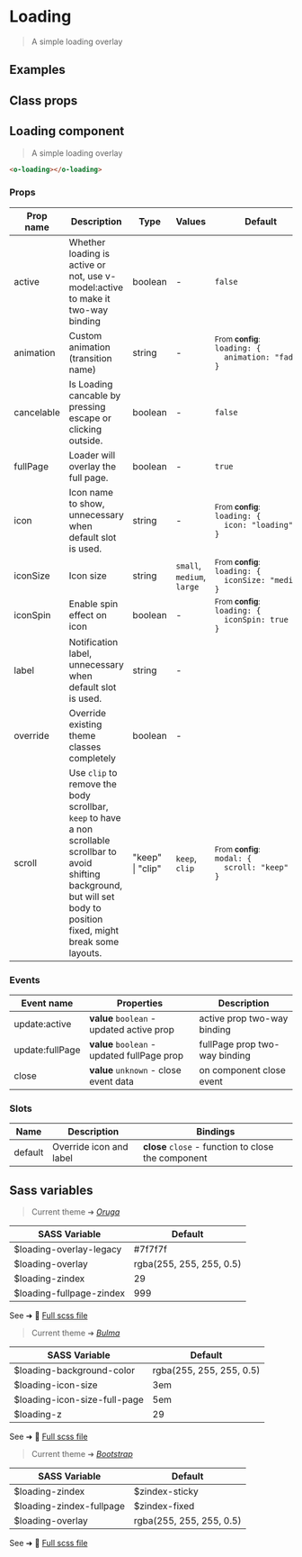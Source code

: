 # Loading

<div class="vp-doc">

> A simple loading overlay

</div>

<div class="vp-example">

## Examples

<example-loading />

</div>
<div class="vp-example">

## Class props

<inspector-loading-viewer />

</div>

<div class="vp-doc">

## Loading component

> A simple loading overlay

```html
<o-loading></o-loading>
```

### Props

| Prop name  | Description                                                                                                                                                                         | Type             | Values                     | Default                                                                                                                                              |
| ---------- | ----------------------------------------------------------------------------------------------------------------------------------------------------------------------------------- | ---------------- | -------------------------- | ---------------------------------------------------------------------------------------------------------------------------------------------------- |
| active     | Whether loading is active or not, use v-model:active to make it two-way binding                                                                                                     | boolean          | -                          | <code style='white-space: nowrap; padding: 0;'>false</code>                                                                                          |
| animation  | Custom animation (transition name)                                                                                                                                                  | string           | -                          | <div><small>From <b>config</b>:</small></div><code style='white-space: nowrap; padding: 0;'>loading: {<br>&nbsp;&nbsp;animation: "fade"<br>}</code>  |
| cancelable | Is Loading cancable by pressing escape or clicking outside.                                                                                                                         | boolean          | -                          | <code style='white-space: nowrap; padding: 0;'>false</code>                                                                                          |
| fullPage   | Loader will overlay the full page.                                                                                                                                                  | boolean          | -                          | <code style='white-space: nowrap; padding: 0;'>true</code>                                                                                           |
| icon       | Icon name to show, unnecessary when default slot is used.                                                                                                                           | string           | -                          | <div><small>From <b>config</b>:</small></div><code style='white-space: nowrap; padding: 0;'>loading: {<br>&nbsp;&nbsp;icon: "loading"<br>}</code>    |
| iconSize   | Icon size                                                                                                                                                                           | string           | `small`, `medium`, `large` | <div><small>From <b>config</b>:</small></div><code style='white-space: nowrap; padding: 0;'>loading: {<br>&nbsp;&nbsp;iconSize: "medium"<br>}</code> |
| iconSpin   | Enable spin effect on icon                                                                                                                                                          | boolean          | -                          | <div><small>From <b>config</b>:</small></div><code style='white-space: nowrap; padding: 0;'>loading: {<br>&nbsp;&nbsp;iconSpin: true<br>}</code>     |
| label      | Notification label, unnecessary when default slot is used.                                                                                                                          | string           | -                          |                                                                                                                                                      |
| override   | Override existing theme classes completely                                                                                                                                          | boolean          | -                          |                                                                                                                                                      |
| scroll     | Use `clip` to remove the body scrollbar, `keep` to have a non scrollable scrollbar to avoid shifting background,<br/>but will set body to position fixed, might break some layouts. | "keep" \| "clip" | `keep`, `clip`             | <div><small>From <b>config</b>:</small></div><code style='white-space: nowrap; padding: 0;'>modal: {<br>&nbsp;&nbsp;scroll: "keep"<br>}</code>       |

### Events

| Event name      | Properties                                  | Description                   |
| --------------- | ------------------------------------------- | ----------------------------- |
| update:active   | **value** `boolean` - updated active prop   | active prop two-way binding   |
| update:fullPage | **value** `boolean` - updated fullPage prop | fullPage prop two-way binding |
| close           | **value** `unknown` - close event data      | on component close event      |

### Slots

| Name    | Description             | Bindings                                            |
| ------- | ----------------------- | --------------------------------------------------- |
| default | Override icon and label | **close** `close` - function to close the component |

</div>

<div class="vp-doc">

## Sass variables

<div class="theme-oruga">

> Current theme ➜ _[Oruga](https://github.com/oruga-ui/theme-oruga)_

| SASS Variable            | Default                  |
| ------------------------ | ------------------------ |
| $loading-overlay-legacy  | #7f7f7f                  |
| $loading-overlay         | rgba(255, 255, 255, 0.5) |
| $loading-zindex          | 29                       |
| $loading-fullpage-zindex | 999                      |

See ➜ 📄 [Full scss file](https://github.com/oruga-ui/theme-oruga/tree/main/src/assets/scss/components/_loading.scss)

</div><div class="theme-bulma">

> Current theme ➜ _[Bulma](https://github.com/oruga-ui/theme-bulma)_

| SASS Variable                | Default                  |
| ---------------------------- | ------------------------ |
| $loading-background-color    | rgba(255, 255, 255, 0.5) |
| $loading-icon-size           | 3em                      |
| $loading-icon-size-full-page | 5em                      |
| $loading-z                   | 29                       |

See ➜ 📄 [Full scss file](https://github.com/oruga-ui/theme-bulma/tree/main/src/assets/scss/components/_loading.scss)

</div><div class="theme-bootstrap">

> Current theme ➜ _[Bootstrap](https://github.com/oruga-ui/theme-bootstrap)_

| SASS Variable            | Default                  |
| ------------------------ | ------------------------ |
| $loading-zindex          | $zindex-sticky           |
| $loading-zindex-fullpage | $zindex-fixed            |
| $loading-overlay         | rgba(255, 255, 255, 0.5) |

See ➜ 📄 [Full scss file](https://github.com/oruga-ui/theme-bootstrap/tree/main/src/assets/scss/components/_loading.scss)

</div>

</div>
